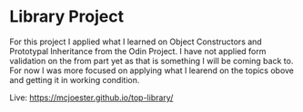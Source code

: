 # Library Project

 For this project I applied what I learned on Object Constructors and Prototypal Inheritance from the Odin Project. I have not applied form validation on the from part yet as that is something I will be coming back to. For now I was more focused on applying what I learend on the topics obove and getting it in working condition. 

Live:
https://mcjoester.github.io/top-library/
